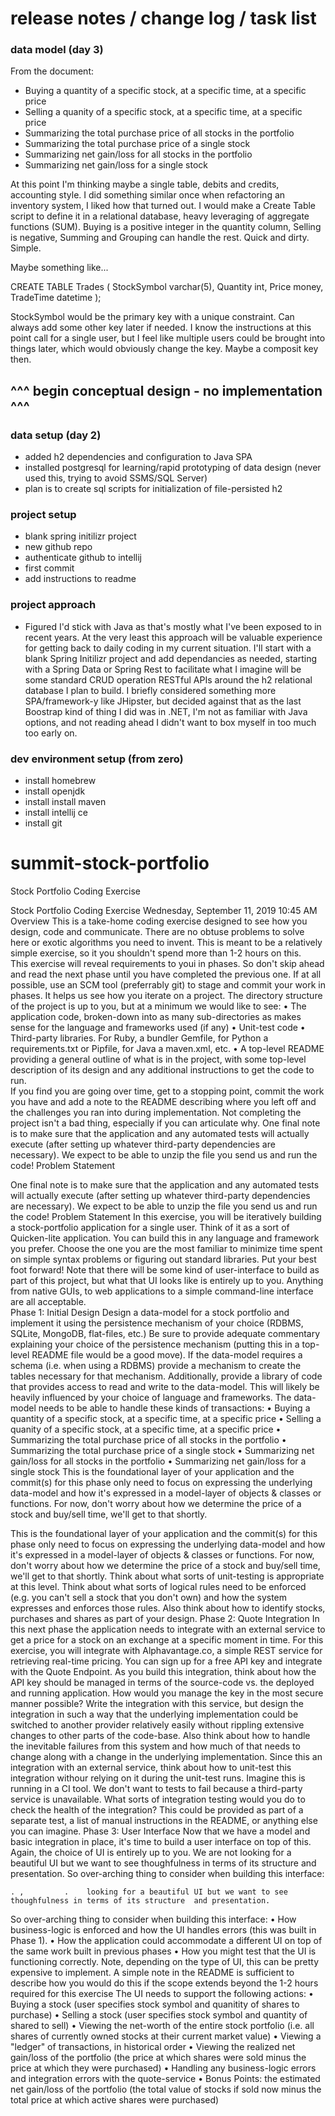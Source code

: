 # release notes / change log / task list

### data model (day 3)
From the document:
 - Buying a quantity of a specific stock, at a specific time, at a specific price
 - Selling a quanity of a specific stock, at a specific time, at a specific price
 - Summarizing the total purchase price of all stocks in the portfolio
 - Summarizing the total purchase price of a single stock
 - Summarizing net gain/loss for all stocks in the portfolio
 - Summarizing net gain/loss for a single stock

At this point I'm thinking maybe a single table, debits and credits, accounting style. I did something similar once when refactoring an inventory system, I liked how that turned out. I would make a Create Table script to define it in a relational database, heavy leveraging of aggregate functions (SUM). Buying is a positive integer in the quantity column, Selling is negative, Summing and Grouping can handle the rest. Quick and dirty. Simple.

Maybe something like... 

CREATE TABLE Trades (
    StockSymbol varchar(5),
    Quantity int,
    Price money,
    TradeTime datetime
);

StockSymbol would be the primary key with a unique constraint. Can always add some other key later if needed. I know the instructions at this point call for a single user, but I feel like multiple users could be brought into things later, which would obviously change the key. Maybe a composit key then. 

## ^^^ begin conceptual design - no implementation ^^^

### data setup (day 2)
- added h2 dependencies and configuration to Java SPA
- installed postgresql for learning/rapid prototyping of data design (never used this, trying to avoid SSMS/SQL Server)
- plan is to create sql scripts for initialization of file-persisted h2

### project setup
- blank spring initilizr project
- new github repo
- authenticate github to intellij
- first commit
- add instructions to readme

### project approach
- Figured I'd stick with Java as that's mostly what I've been exposed to in recent years. At the very least this approach will be valuable experience for getting back to daily coding in my current situation. I'll start with a blank Spring Initilizr project and add dependancies as needed, starting with a Spring Data or Spring Rest to facilitate what I imagine will be some standard CRUD operation RESTful APIs around the h2 relational database I plan to build. I briefly considered something more SPA/framework-y like JHipster, but decided against that as the last Boostrap kind of thing I did was in .NET, I'm not as familiar with Java options, and not reading ahead I didn't want to box myself in too much too early on. 

### dev environment setup (from zero)
- install homebrew
- install openjdk
- install install maven
- install intellij ce
- install git

# summit-stock-portfolio
Stock Portfolio Coding Exercise

Stock Portfolio Coding Exercise 
Wednesday, September 11, 2019 10:45 AM
Overview 
This is a take-home coding exercise designed to see how you design, code and  communicate. There are no obtuse problems to solve here or exotic algorithms you  need to invent. This is meant to be a relatively simple exercise, so it you shouldn't  spend more than 1-2 hours on this.  
This exercise will reveal requirements to youi in phases. So don't skip ahead and read  the next phase until you have completed the previous one. If at all possible, use an  SCM tool (preferrably git) to stage and commit your work in phases. It helps us see  how you iterate on a project. 
The directory structure of the project is up to you, but at a minimum we would like to  see: 
• The application code, broken-down into as many sub-directories as makes sense  for the language and frameworks used (if any) 
• Unit-test code 
• Third-party libraries. For Ruby, a bundler Gemfile, for Python a requirements.txt  or Pipfile, for Java a maven.xml, etc. 
• A top-level README providing a general outline of what is in the project, with  some top-level description of its design and any additional instructions to get  the code to run.  
If you find you are going over time, get to a stopping point, commit the work you have  and add a note to the README describing where you left off and the challenges you  ran into during implementation. Not completing the project isn't a bad thing,  especially if you can articulate why. 
One final note is to make sure that the application and any automated tests will  actually execute (after setting up whatever third-party dependencies are necessary).  We expect to be able to unzip the file you send us and run the code! 
Problem Statement 

One final note is to make sure that the application and any automated tests will  actually execute (after setting up whatever third-party dependencies are necessary).  We expect to be able to unzip the file you send us and run the code! 
Problem Statement 
In this exercise, you will be iteratively building a stock-portfolio application for a single  user. Think of it as a sort of Quicken-lite application. 
You can build this in any language and framework you prefer. Choose the one you are  the most familiar to minimize time spent on simple syntax problems or figuring out  standard libraries. Put your best foot forward! 
Note that there will be some kind of user-interface to build as part of this project, but  what that UI looks like is entirely up to you. Anything from native GUIs, to web applications to a simple command-line interface are all acceptable.  
Phase 1: Initial Design 
Design a data-model for a stock portfolio and implement it using the persistence  mechanism of your choice (RDBMS, SQLite, MongoDB, flat-files, etc.) Be sure to  provide adequate commentary explaining your choice of the persistence mechanism  (putting this in a top-level README file would be a good move). 
If the data-model requires a schema (i.e. when using a RDBMS) provide a mechanism  to create the tables necessary for that mechanism. Additionally, provide a library of  code that provides access to read and write to the data-model. This will likely be  heavily influenced by your choice of language and frameworks. 
The data-model needs to be able to handle these kinds of transactions: 
• Buying a quantity of a specific stock, at a specific time, at a specific price • Selling a quanity of a specific stock, at a specific time, at a specific price • Summarizing the total purchase price of all stocks in the portfolio • Summarizing the total purchase price of a single stock 
• Summarizing net gain/loss for all stocks in the portfolio 
• Summarizing net gain/loss for a single stock 
This is the foundational layer of your application and the commit(s) for this phase only  need to focus on expressing the underlying data-model and how it's expressed in a  model-layer of objects & classes or functions. For now, don't worry about how we  determine the price of a stock and buy/sell time, we'll get to that shortly.

This is the foundational layer of your application and the commit(s) for this phase only  need to focus on expressing the underlying data-model and how it's expressed in a  model-layer of objects & classes or functions. For now, don't worry about how we  determine the price of a stock and buy/sell time, we'll get to that shortly. 
Think about what sorts of unit-testing is appropriate at this level. Think about what  sorts of logical rules need to be enforced (e.g. you can't sell a stock that you don't  own) and how the system expresses and enforces those rules. Also think about how to  identify stocks, purchases and shares as part of your design. 
Phase 2: Quote Integration 
In this next phase the application needs to integrate with an external service to get a  price for a stock on an exchange at a specific moment in time. For this exercise, you  will integrate with Alphavantage.co, a simple REST service for retrieving real-time  pricing. You can sign up for a free API key and integrate with the Quote Endpoint. As  you build this integration, think about how the API key should be managed in terms of  the source-code vs. the deployed and running application. How would you manage  the key in the most secure manner possible? 
Write the integration with this service, but design the integration in such a way that  the underlying implementation could be switched to another provider relatively easily  without rippling extensive changes to other parts of the code-base. Also think about  how to handle the inevitable failures from this system and how much of that needs to  change along with a change in the underlying implementation. 
Since this an integration with an external service, think about how to unit-test this  integration withour relying on it during the unit-test runs. Imagine this is running in a  CI tool. We don't want to tests to fail because a third-party service is unavailable. 
What sorts of integration testing would you do to check the health of the integration?  This could be provided as part of a separate test, a list of manual instructions in the  README, or anything else you can imagine. 
Phase 3: User Interface 
Now that we have a model and basic integration in place, it's time to build a user interface on top of this. Again, the choice of UI is entirely up to you. We are not looking for a beautiful UI but we want to see thoughfulness in terms of its structure  and presentation. 
So over-arching thing to consider when building this interface:

    . ,         .    looking for a beautiful UI but we want to see thoughfulness in terms of its structure  and presentation. 
So over-arching thing to consider when building this interface: 
• How business-logic is enforced and how the UI handles errors (this was built in  Phase 1). 
• How the application could accommodate a different UI on top of the same work  built in previous phases 
• How you might test that the UI is functioning correctly. Note, depending on the  type of UI, this can be pretty expensive to implement. A simple note in the  README is sufficient to describe how you would do this if the scope extends  beyond the 1-2 hours required for this exercise 
The UI needs to support the following actions: 
• Buying a stock (user specifies stock symbol and quanitity of shares to purchase) • Selling a stock (user specifies stock symbol and quantity of shared to sell) • Viewing the net-worth of the entire stock portfolio (i.e. all shares of currently owned stocks at their current market value) 
• Viewing a "ledger" of transactions, in historical order 
• Viewing the realized net gain/loss of the portfolio (the price at which shares  were sold minus the price at which they were purchased) 
• Handling any business-logic errors and integration errors with the quote-service • Bonus Points: the estimated net gain/loss of the portfolio (the total value of  stocks if sold now minus the total price at which active shares were purchased)
